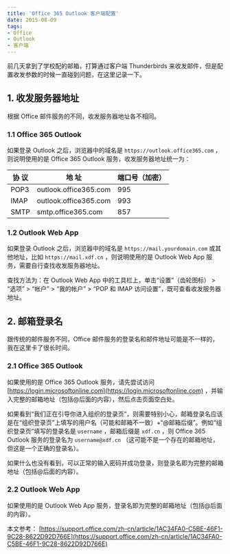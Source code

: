 ```yaml
---
title: 'Office 365 Outlook 客户端配置'
date: 2015-08-09
tags:
- Office
- Outlook
- 客户端
---
```


前几天拿到了学校配的邮箱，打算通过客户端 Thunderbirds 来收发邮件，但是配置收发参数的时候一直碰到问题，在这里记录一下。

<!--more-->

## 1. 收发服务器地址

根据 Office 邮件服务的不同，收发服务器地址各不相同。

### 1.1 Office 365 Outlook

如果登录 Outlook 之后，浏览器中的域名是 ```https://outlook.office365.com``` ，则说明使用的是 Office 365 Outlook 服务，收发服务器地址统一为：

协 议 |         地 址          | 端口号（加密）
---- | ---------------------- | ---
POP3 | outlook.office365.com  | 995
IMAP | outlook.office365.com  | 993
SMTP |   smtp.office365.com   | 857

### 1.2 Outlook Web App

如果登录 Outlook 之后，浏览器中的域名是 ```https://mail.yourdomain.com``` 或其他地址，比如 ```https://mail.xdf.cn``` ，则说明使用的是 Outlook Web App 服务，需要自行查找收发服务器地址。

查找方法为：在 Outlook Web App 中的工具栏上，单击“设置”（齿轮图标） > “选项” > “帐户” > “我的帐户” > “POP 和 IMAP 访问设置”，既可查看收发服务器地址。

## 2. 邮箱登录名

跟传统的邮件服务不同，Office 邮件服务的登录名和邮件地址可能是不一样的，我在这里卡了很长时间。

### 2.1 Office 365 Outlook

如果使用的是 Office 365 Outlook 服务，请先尝试访问 [https://login.microsoftonline.com](https://login.microsoftonline.com) ，并输入完整的邮箱地址（包括@后面的内容），然后点击页面空白处。

如果看到“我们正在引导你进入组织的登录页”，则需要特别小心，邮箱登录名应该是在“组织登录页”上填写的用户名（可能和邮箱不一致）+“@邮箱后缀”。例如“组织登录页”填写的登录名是 ```username``` ，邮箱后缀是 ```xdf.cn``` ，则 Office 365 Outlook 服务的登录名为 ```username@xdf.cn``` （这可能不是一个存在的邮箱地址，但这是一个正确的登录名）。

如果什么也没有看到，可以正常的输入密码并成功登录，则登录名即为完整的邮箱地址（包括@后面的内容）。

### 2.2 Outlook Web App

如果使用的是 Outlook Web App 服务，登录名即为完整的邮箱地址（包括@后面的内容）。

本文参考：
[https://support.office.com/zh-cn/article/1AC34FA0-C5BE-46F1-9C28-8622D92D766E](https://support.office.com/zh-cn/article/1AC34FA0-C5BE-46F1-9C28-8622D92D766E)